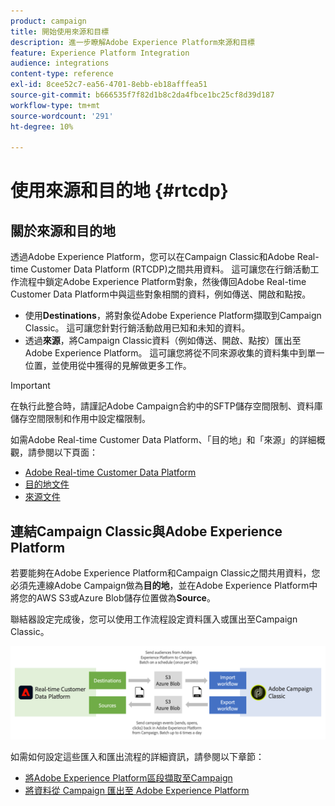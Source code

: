 ```yaml
---
product: campaign
title: 開始使用來源和目標
description: 進一步瞭解Adobe Experience Platform來源和目標
feature: Experience Platform Integration
audience: integrations
content-type: reference
exl-id: 8cee52c7-ea56-4701-8ebb-eb18afffea51
source-git-commit: b666535f7f82d1b8c2da4fbce1bc25cf8d39d187
workflow-type: tm+mt
source-wordcount: '291'
ht-degree: 10%

---
```


# 使用來源和目的地 {#rtcdp}



## 關於來源和目的地

透過Adobe Experience Platform，您可以在Campaign Classic和Adobe Real-time Customer Data Platform (RTCDP)之間共用資料。 這可讓您在行銷活動工作流程中鎖定Adobe Experience Platform對象，然後傳回Adobe Real-time Customer Data Platform中與這些對象相關的資料，例如傳送、開啟和點按。

* 使用&#x200B;**Destinations**，將對象從Adobe Experience Platform擷取到Campaign Classic。 這可讓您針對行銷活動啟用已知和未知的資料。
* 透過&#x200B;**來源**，將Campaign Classic資料（例如傳送、開啟、點按）匯出至Adobe Experience Platform。 這可讓您將從不同來源收集的資料集中到單一位置，並使用從中獲得的見解做更多工作。

>[!IMPORTANT]
>
>在執行此整合時，請謹記Adobe Campaign合約中的SFTP儲存空間限制、資料庫儲存空間限制和作用中設定檔限制。

如需Adobe Real-time Customer Data Platform、「目的地」和「來源」的詳細概觀，請參閱以下頁面：

* [Adobe Real-time Customer Data Platform](https://experienceleague.adobe.com/docs/experience-platform/rtcdp/overview.html?lang=zh-Hant)
* [目的地文件](https://experienceleague.adobe.com/docs/experience-platform/destinations/home.html?lang=zh-Hant)
* [來源文件](https://experienceleague.adobe.com/docs/experience-platform/sources/home.html?lang=zh-Hant)

## 連結Campaign Classic與Adobe Experience Platform

若要能夠在Adobe Experience Platform和Campaign Classic之間共用資料，您必須先連線Adobe Campaign做為&#x200B;**目的地**，並在Adobe Experience Platform中將您的AWS S3或Azure Blob儲存位置做為&#x200B;**Source**。

聯結器設定完成後，您可以使用工作流程設定資料匯入或匯出至Campaign Classic。

![](assets/rtcdp-schema.png)

如需如何設定這些匯入和匯出流程的詳細資訊，請參閱以下章節：

* [將Adobe Experience Platform區段擷取至Campaign](../../integrations/using/ingest-aep-data.md)
* [將資料從 Campaign 匯出至 Adobe Experience Platform](../../integrations/using/export-campaign-data.md)
